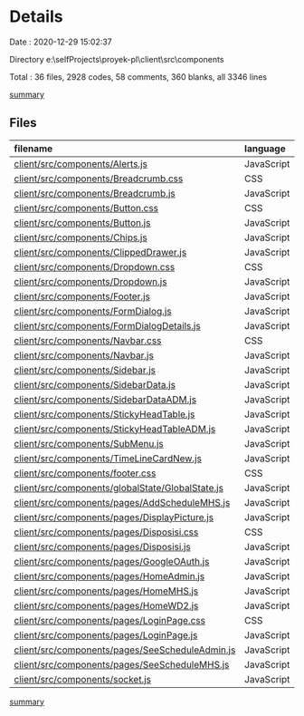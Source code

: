 # Details

Date : 2020-12-29 15:02:37

Directory e:\selfProjects\proyek-pl\client\src\components

Total : 36 files,  2928 codes, 58 comments, 360 blanks, all 3346 lines

[summary](results.md)

## Files
| filename | language | code | comment | blank | total |
| :--- | :--- | ---: | ---: | ---: | ---: |
| [client/src/components/Alerts.js](/client/src/components/Alerts.js) | JavaScript | 52 | 0 | 9 | 61 |
| [client/src/components/Breadcrumb.css](/client/src/components/Breadcrumb.css) | CSS | 15 | 0 | 1 | 16 |
| [client/src/components/Breadcrumb.js](/client/src/components/Breadcrumb.js) | JavaScript | 25 | 0 | 3 | 28 |
| [client/src/components/Button.css](/client/src/components/Button.css) | CSS | 21 | 0 | 2 | 23 |
| [client/src/components/Button.js](/client/src/components/Button.js) | JavaScript | 12 | 0 | 2 | 14 |
| [client/src/components/Chips.js](/client/src/components/Chips.js) | JavaScript | 31 | 0 | 5 | 36 |
| [client/src/components/ClippedDrawer.js](/client/src/components/ClippedDrawer.js) | JavaScript | 127 | 1 | 9 | 137 |
| [client/src/components/Dropdown.css](/client/src/components/Dropdown.css) | CSS | 26 | 0 | 5 | 31 |
| [client/src/components/Dropdown.js](/client/src/components/Dropdown.js) | JavaScript | 72 | 0 | 11 | 83 |
| [client/src/components/Footer.js](/client/src/components/Footer.js) | JavaScript | 9 | 0 | 2 | 11 |
| [client/src/components/FormDialog.js](/client/src/components/FormDialog.js) | JavaScript | 165 | 5 | 19 | 189 |
| [client/src/components/FormDialogDetails.js](/client/src/components/FormDialogDetails.js) | JavaScript | 84 | 0 | 9 | 93 |
| [client/src/components/Navbar.css](/client/src/components/Navbar.css) | CSS | 133 | 0 | 22 | 155 |
| [client/src/components/Navbar.js](/client/src/components/Navbar.js) | JavaScript | 94 | 1 | 17 | 112 |
| [client/src/components/Sidebar.js](/client/src/components/Sidebar.js) | JavaScript | 63 | 0 | 8 | 71 |
| [client/src/components/SidebarData.js](/client/src/components/SidebarData.js) | JavaScript | 62 | 0 | 4 | 66 |
| [client/src/components/SidebarDataADM.js](/client/src/components/SidebarDataADM.js) | JavaScript | 62 | 0 | 4 | 66 |
| [client/src/components/StickyHeadTable.js](/client/src/components/StickyHeadTable.js) | JavaScript | 145 | 4 | 13 | 162 |
| [client/src/components/StickyHeadTableADM.js](/client/src/components/StickyHeadTableADM.js) | JavaScript | 196 | 6 | 17 | 219 |
| [client/src/components/SubMenu.js](/client/src/components/SubMenu.js) | JavaScript | 67 | 0 | 10 | 77 |
| [client/src/components/TimeLineCardNew.js](/client/src/components/TimeLineCardNew.js) | JavaScript | 159 | 5 | 12 | 176 |
| [client/src/components/footer.css](/client/src/components/footer.css) | CSS | 10 | 0 | 1 | 11 |
| [client/src/components/globalState/GlobalState.js](/client/src/components/globalState/GlobalState.js) | JavaScript | 286 | 8 | 41 | 335 |
| [client/src/components/pages/AddScheduleMHS.js](/client/src/components/pages/AddScheduleMHS.js) | JavaScript | 301 | 13 | 34 | 348 |
| [client/src/components/pages/DisplayPicture.js](/client/src/components/pages/DisplayPicture.js) | JavaScript | 22 | 4 | 7 | 33 |
| [client/src/components/pages/Disposisi.css](/client/src/components/pages/Disposisi.css) | CSS | 86 | 0 | 16 | 102 |
| [client/src/components/pages/Disposisi.js](/client/src/components/pages/Disposisi.js) | JavaScript | 224 | 2 | 21 | 247 |
| [client/src/components/pages/GoogleOAuth.js](/client/src/components/pages/GoogleOAuth.js) | JavaScript | 90 | 4 | 13 | 107 |
| [client/src/components/pages/HomeAdmin.js](/client/src/components/pages/HomeAdmin.js) | JavaScript | 79 | 1 | 9 | 89 |
| [client/src/components/pages/HomeMHS.js](/client/src/components/pages/HomeMHS.js) | JavaScript | 43 | 3 | 8 | 54 |
| [client/src/components/pages/HomeWD2.js](/client/src/components/pages/HomeWD2.js) | JavaScript | 52 | 0 | 6 | 58 |
| [client/src/components/pages/LoginPage.css](/client/src/components/pages/LoginPage.css) | CSS | 41 | 0 | 6 | 47 |
| [client/src/components/pages/LoginPage.js](/client/src/components/pages/LoginPage.js) | JavaScript | 18 | 0 | 3 | 21 |
| [client/src/components/pages/SeeScheduleAdmin.js](/client/src/components/pages/SeeScheduleAdmin.js) | JavaScript | 35 | 1 | 6 | 42 |
| [client/src/components/pages/SeeScheduleMHS.js](/client/src/components/pages/SeeScheduleMHS.js) | JavaScript | 19 | 0 | 3 | 22 |
| [client/src/components/socket.js](/client/src/components/socket.js) | JavaScript | 2 | 0 | 2 | 4 |

[summary](results.md)